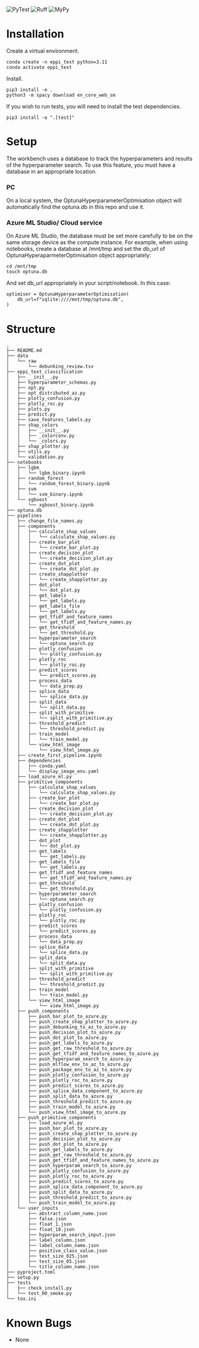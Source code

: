 ![PyTest](https://github.com/samjmolyneux/eppi-text-classification/actions/workflows/pytest_tests.yml/badge.svg)
![Ruff](https://github.com/samjmolyneux/eppi-text-classification/actions/workflows/ruff_test.yml/badge.svg)
![MyPy](https://github.com/samjmolyneux/eppi-text-classification/actions/workflows/mypy_test.yml/badge.svg)

# Installation
Create a virtual environment.
```
conda create -n eppi_text python=3.11
conda activate eppi_text
```
Install.
```
pip3 install -e .
python3 -m spacy download en_core_web_sm
```

If you wish to run tests, you will need to install the test dependencies.
```
pip3 install -e ".[test]" 
```

# Setup
The workbench uses a database to track the hyperparameters and results of the hyperparameter search. To use this feature, you must have a database in an appropriate location.

### PC
On a local system, the OptunaHyperparameterOptimisation object will automatically find the optuna.db in this repo and use it. 

### Azure ML Studio/ Cloud service 
On Azure ML Studio, the database must be set more carefully to be on the same storage device as the compute instance. For example, when using notebooks, create a database at /mnt/tmp and set the db_url of OptunaHyperaparmeterOptimisation object appropriately:

```
cd /mnt/tmp
touch optuna.db
```
And set db_url appropriately in your script/notebook. In this case:
```
optimiser = OptunaHyperparameterOptimisation(
    db_url=f"sqlite:////mnt/tmp/optuna.db",
)
```

# Structure
<!-- directory-structure-start -->
```
.
├── README.md
├── data
│   └── raw
│       └── debunking_review.tsv
├── eppi_text_classification
│   ├── __init__.py
│   ├── hyperparameter_schemas.py
│   ├── opt.py
│   ├── opt_distributed_az.py
│   ├── plotly_confusion.py
│   ├── plotly_roc.py
│   ├── plots.py
│   ├── predict.py
│   ├── save_features_labels.py
│   ├── shap_colors
│   │   ├── __init__.py
│   │   ├── _colorconv.py
│   │   └── _colors.py
│   ├── shap_plotter.py
│   ├── utils.py
│   └── validation.py
├── notebooks
│   ├── lgbm
│   │   └── lgbm_binary.ipynb
│   ├── random_forest
│   │   └── random_forest_binary.ipynb
│   ├── svm
│   │   └── svm_binary.ipynb
│   └── xgboost
│       └── xgboost_binary.ipynb
├── optuna.db
├── pipelines
│   ├── change_file_names.py
│   ├── components
│   │   ├── calculate_shap_values
│   │   │   └── calculate_shap_values.py
│   │   ├── create_bar_plot
│   │   │   └── create_bar_plot.py
│   │   ├── create_decision_plot
│   │   │   └── create_decision_plot.py
│   │   ├── create_dot_plot
│   │   │   └── create_dot_plot.py
│   │   ├── create_shapplotter
│   │   │   └── create_shapplotter.py
│   │   ├── dot_plot
│   │   │   └── dot_plot.py
│   │   ├── get_labels
│   │   │   └── get_labels.py
│   │   ├── get_labels_file
│   │   │   └── get_labels.py
│   │   ├── get_tfidf_and_feature_names
│   │   │   └── get_tfidf_and_feature_names.py
│   │   ├── get_threshold
│   │   │   └── get_threshold.py
│   │   ├── hyperparameter_search
│   │   │   └── optuna_search.py
│   │   ├── plotly_confusion
│   │   │   └── plotly_confusion.py
│   │   ├── plotly_roc
│   │   │   └── plotly_roc.py
│   │   ├── predict_scores
│   │   │   └── predict_scores.py
│   │   ├── process_data
│   │   │   └── data_prep.py
│   │   ├── splice_data
│   │   │   └── splice_data.py
│   │   ├── split_data
│   │   │   └── split_data.py
│   │   ├── split_with_primitive
│   │   │   └── split_with_primitive.py
│   │   ├── threshold_predict
│   │   │   └── threshold_predict.py
│   │   ├── train_model
│   │   │   └── train_model.py
│   │   └── view_html_image
│   │       └── view_html_image.py
│   ├── create_first_pipeline.ipynb
│   ├── dependencies
│   │   ├── conda.yaml
│   │   └── display_image_env.yaml
│   ├── load_azure_ml.py
│   ├── primitive_components
│   │   ├── calculate_shap_values
│   │   │   └── calculate_shap_values.py
│   │   ├── create_bar_plot
│   │   │   └── create_bar_plot.py
│   │   ├── create_decision_plot
│   │   │   └── create_decision_plot.py
│   │   ├── create_dot_plot
│   │   │   └── create_dot_plot.py
│   │   ├── create_shapplotter
│   │   │   └── create_shapplotter.py
│   │   ├── dot_plot
│   │   │   └── dot_plot.py
│   │   ├── get_labels
│   │   │   └── get_labels.py
│   │   ├── get_labels_file
│   │   │   └── get_labels.py
│   │   ├── get_tfidf_and_feature_names
│   │   │   └── get_tfidf_and_feature_names.py
│   │   ├── get_threshold
│   │   │   └── get_threshold.py
│   │   ├── hyperparameter_search
│   │   │   └── optuna_search.py
│   │   ├── plotly_confusion
│   │   │   └── plotly_confusion.py
│   │   ├── plotly_roc
│   │   │   └── plotly_roc.py
│   │   ├── predict_scores
│   │   │   └── predict_scores.py
│   │   ├── process_data
│   │   │   └── data_prep.py
│   │   ├── splice_data
│   │   │   └── splice_data.py
│   │   ├── split_data
│   │   │   └── split_data.py
│   │   ├── split_with_primitive
│   │   │   └── split_with_primitive.py
│   │   ├── threshold_predict
│   │   │   └── threshold_predict.py
│   │   ├── train_model
│   │   │   └── train_model.py
│   │   └── view_html_image
│   │       └── view_html_image.py
│   ├── push_components
│   │   ├── push_bar_plot_to_azure.py
│   │   ├── push_create_shap_plotter_to_azure.py
│   │   ├── push_debunking_to_az_to_azure.py
│   │   ├── push_decision_plot_to_azure.py
│   │   ├── push_dot_plot_to_azure.py
│   │   ├── push_get_labels_to_azure.py
│   │   ├── push_get_raw_threshold_to_azure.py
│   │   ├── push_get_tfidf_and_feature_names_to_azure.py
│   │   ├── push_hyperparam_search_to_azure.py
│   │   ├── push_mlflow_env_to_az_to_azure.py
│   │   ├── push_package_env_to_az_to_azure.py
│   │   ├── push_plotly_confusion_to_azure.py
│   │   ├── push_plotly_roc_to_azure.py
│   │   ├── push_predict_scores_to_azure.py
│   │   ├── push_splice_data_component_to_azure.py
│   │   ├── push_split_data_to_azure.py
│   │   ├── push_threshold_predict_to_azure.py
│   │   ├── push_train_model_to_azure.py
│   │   └── push_view_html_image_to_azure.py
│   ├── push_primitive_components
│   │   ├── load_azure_ml.py
│   │   ├── push_bar_plot_to_azure.py
│   │   ├── push_create_shap_plotter_to_azure.py
│   │   ├── push_decision_plot_to_azure.py
│   │   ├── push_dot_plot_to_azure.py
│   │   ├── push_get_labels_to_azure.py
│   │   ├── push_get_raw_threshold_to_azure.py
│   │   ├── push_get_tfidf_and_feature_names_to_azure.py
│   │   ├── push_hyperparam_search_to_azure.py
│   │   ├── push_plotly_confusion_to_azure.py
│   │   ├── push_plotly_roc_to_azure.py
│   │   ├── push_predict_scores_to_azure.py
│   │   ├── push_splice_data_component_to_azure.py
│   │   ├── push_split_data_to_azure.py
│   │   ├── push_threshold_predict_to_azure.py
│   │   └── push_train_model_to_azure.py
│   └── user_inputs
│       ├── abstract_column_name.json
│       ├── false.json
│       ├── float_1.json
│       ├── float_10.json
│       ├── hyperparam_search_input.json
│       ├── label_column.json
│       ├── label_column_name.json
│       ├── positive_class_value.json
│       ├── test_size_025.json
│       ├── test_size_05.json
│       └── title_column_name.json
├── pyproject.toml
├── setup.py
├── tests
│   ├── check_install.py
│   └── test_00_smoke.py
└── tox.ini
```
<!-- directory-structure-end -->

# Known Bugs
- None
